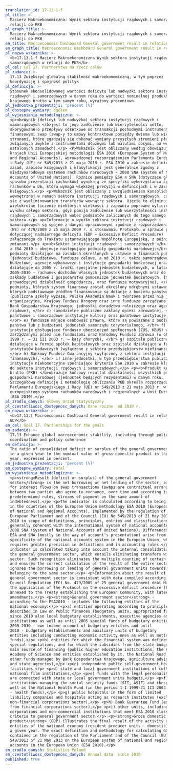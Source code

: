 ```yaml
---
translation_id: 17-13-1-f
pl_title: >-
  Macierz Makroekonomiczna: Wynik sektora instytucji rządowych i samorządowych w
  relacji do PKB
pl_graph_title: >-
  Macierz Makroekonomiczna: Wynik sektora instytucji rządowych i samorządowych w
  relacji do PKB
en_title: Macroeconomic Dashboard General government result in relation to GDP
en_graph_title: Macroeconomic Dashboard General government result in relation to GDP
pl_nazwa_wskaznika: >-
  <b>17.13.1.f Macierz Makroekonomiczna Wynik sektora instytucji rządowych i
  samorządowych w relacji do PKB</b>
pl_cel: Cel 17. Partnerstwa na rzecz celów
pl_zadanie: >-
  17.13 Zwiększyć globalną stabilność makroekonomiczną, w tym poprzez
  koordynację i spójność polityk
pl_definicja: >-
  Stosunek skonsolidowanej wartości deficytu lub nadwyżki sektora instytucji
  rządowych i samorządowych w danym roku do wartości nominalnej produktu
  krajowego brutto w tym samym roku, wyrażony procentowo.
pl_jednostka_prezentacji: 'procent [%]'
pl_dostepne_wymiary: ogółem
pl_wyjasnienia_metodologiczne: >-
  <p><b>Wynik (deficyt lub nadwyżka) sektora instytucji rządowych i
  samorządowych </b>jest to jego zadłużenie lub wierzytelności netto,
  skorygowane o przepływy odsetkowe od transakcji pochodnymi instrumentami
  finansowymi swap (swap-y to umowy kontraktowe pomiędzy dwiema lub więcej
  stronami, które zgadzają się dokonać wymiany przyszłych strumieni płatności,
  związanych zwykle z instrumentami dłużnymi lub walutami obcymi, na wcześniej
  ustalonych zasadach).</p> <P>Wskaźnik jest obliczany według obowiązującej w
  krajach Unii Europejskiej metodologii ESA 2010 (European System of National
  and Regional Accounts), wprowadzonej rozporządzeniem Parlamentu Europejskiego
  i Rady (UE) nr 549/2013 z 21 maja 2013 r. ESA 2010 w zakresie definicji,
  zasad, zapisów księgowych i klasyfikacji jest generalnie zgodny z
  międzynarodowym systemem rachunków narodowych – 2008 SNA (System of National
  Accounts of United Nations). Różnice pomiędzy ESA a SNA (dotyczące głównie
  sposobu prezentacji rachunków) wynikają ze specyfiki wykorzystania systemu
  rachunków w UE, która wymaga większej precyzji w definicjach i w zasadach
  księgowych.</p> <p>Wskaźnik jest obliczany z uwzględnieniem konsolidacji
  wewnętrznej w ramach sektora instytucji rządowych i samorządowych, co wiąże
  się z wyeliminowaniem transferów wewnątrz sektora. Ujęcie to eliminuje
  wielokrotne liczenie niektórych wielkości i zapewnia poprawne wyliczenie
  wyniku całego sektora, gdyż pomija zadłużenie lub wierzytelności instytucji
  rządowych i samorządowych wobec podmiotów zaliczanych do tego samego
  sektora.</p> <p>Informacje o wyniku sektora instytucji rządowych i
  samorządowych są spójne z danymi opracowanymi zgodnie z rozporządzeniem Rady
  (WE) nr 479/2009 z 25 maja 2009 r. o stosowaniu Protokołu w sprawie procedury
  dotyczącej nadmiernego deficytu (EDP – Excessive Deficit Procedure)
  załączonego do Traktatu ustanawiającego Wspólnotę Europejską, z późniejszymi
  zmianami.</p> <p><b>Sektor instytucji rządowych i samorządowych </b>– zgodnie
  z ESA 2010 – obejmuje następujące podmioty gospodarki narodowej:</br> a)
  podmioty działające na zasadach określonych w ustawie o finansach publicznych
  (jednostki budżetowe, fundusze celowe, a od 2010 r. także samorządowe zakłady
  budżetowe, agencje wykonawcze i instytucje gospodarki budżetowej oraz
  działające do 2005 r. środki specjalne jednostek budżetowych, w latach
  2005–2010 – rachunek dochodów własnych jednostek budżetowych oraz do 2010 r. –
  zakłady budżetowe i gospodarstwa pomocnicze jednostek budżetowych, łącznie z
  prowadzącymi działalność gospodarczą, oraz fundusze motywacyjne), </br> b)
  podmioty, których system finansowy został określony odrębnymi ustawami, a
  których podstawowym źródłem finansowania są dotacje z budżetu państwa
  (publiczne szkoły wyższe, Polska Akademia Nauk i tworzone przez nią jednostki
  organizacyjne, Krajowy Fundusz Drogowy oraz inne fundusze zarządzane przez
  Bank Gospodarstwa Krajowego, jednostki doradztwa rolniczego oraz agencje
  rządowe), </br> c) samodzielne publiczne zakłady opieki zdrowotnej, </br> d)
  państwowe i samorządowe instytucje kultury oraz państwowe instytucje filmowe,
  </br> e) fundusze mające osobowość prawną, które są powiązane z budżetem
  państwa lub z budżetami jednostek samorządu terytorialnego, </br> f)
  instytucje obsługujące fundusze ubezpieczeń społecznych (ZUS, KRUS) wraz z
  zarządzanymi przez nie funduszami oraz Narodowy Fundusz Zdrowia (w okresie 1 I
  1999 r. – 31 III 2003 r. – kasy chorych), </br> g) szpitale publiczne
  działające w formie spółek kapitałowych oraz szpitale działające w formie
  instytutów badawczych (wyłączone z sektora przedsiębiorstw niefinansowych),
  </br> h) Bankowy Fundusz Gwarancyjny (wyłączony z sektora instytucji
  finansowych), </br> i) inne jednostki, w tym przedsiębiorstwa publiczne oraz
  instytucje niekomercyjne spełniające kryteria ESA 2010 w zakresie klasyfikacji
  do sektora instytucji rządowych i samorządowych.</p> <p><b>Produkt krajowy
  brutto (PKB) </b>obrazuje końcowy rezultat działalności wszystkich podmiotów
  gospodarki narodowej (jednostek będących rezydentami) w danym roku.
  Szczegółową definicję i metodologię obliczania PKB określa rozporządzenie
  Parlamentu Europejskiego i Rady (UE) nr 549/2013 z 21 maja 2013 r. w sprawie
  europejskiego systemu rachunków narodowych i regionalnych w Unii Europejskiej
  (ESA 2010).</p>
pl_zrodlo_danych: Główny Urząd Statystyczny
pl_czestotliwosc_dostępnosc_danych: Dane roczne  od 2010 r.
en_nazwa_wskaznika: >-
  <b>17.13.f Macroeconomic Dashboard General government result in relation to
  GDP</b>
en_cel: Goal 17. Partnerships for the goals
en_zadanie: >-
  17.13 Enhance global macroeconomic stability, including through policy
  coordination and policy coherence
en_definicja: >-
  The ratio of consolidated deficit or surplus of the general government sector
  in a given year to the nominal value of gross domestic product in the same
  year, expressed in percent.
en_jednostka_prezentacji: 'percent [%]'
en_dostepne_wymiary: total
en_wyjasnienia_metodologiczne: >-
  <p><strong>Result (deficit or surplus) of the general government
  sector</strong> is the net borrowing or net lending of the sector, adjusted
  for interest flows on swap transactions (swaps are contractual arrangements
  between two parties who agree to exchange, over time and according to
  predetermined rules, streams of payment on the same amount of
  indebtedness).</p> <p>The indicator is calculated according to being in force
  in the countries of the European Union methodology ESA 2010 (European System
  of National and Regional Accounts), implemented by the regulation of the
  European Parliament and of the Council (EU) No 549/2013 of 21 May 2013. ESA
  2010 in scope of definitions, principles, entries and classifications is
  generally coherent with the international system of national accounts -
  2008 SNA (System of National Accounts of United Nations). Differences between
  ESA and SNA (mostly in the way of account's presentation) arise from the
  specificity of the national accounts system in the European Union, which
  requires greater precision in definitions and in accounting rules.</p> <p>The
  indicator is calculated taking into account the internal consolidation within
  the general government sector, which entails eliminating transfers within the
  sector. Such recognition eliminates the multiple counting of certain amounts
  and ensures the correct calculation of the result of the entire sector, as it
  ignores the borrowing or lending of general government units towards entities
  belonging to the same sector.</p> <p>Information about the result of the
  general government sector is consistent with data compiled according to
  Council Regulation (EC) No. 479/2009 of 25 general government debt May 2009 on
  the application of the Protocol on the excessive deficit procedure (EDP)
  annexed to the Treaty establishing the European Community, with later
  amendments.</p> <p><strong>General government sector</strong> -
  according to the ESA2010 - includes the following entities of the
  national economy:</p> <p>a) entities operating according to principles
  described in Law on Public finances (budgetary units, appropriated funds and
  since 2010 also local budgetary establishments, executive agencies and budget
  institutions as well as until 2005 special funds of budgetary entities, in
  2005-2010 - own income account of budgetary entities and until
  2010 - budgetary establishments and auxiliary units of budgetary
  entities including conducting economic activity ones as well as motivation
  funds),</p> <p>b) entities for which the financial system was defined in
  special regulations, and for which the subsidies from the state budget are the
  main source of financing (public higher education institutions, the Polish
  Academy of Science and entities established by it, the National Road Fund and
  other funds managed by Bank Gospodarstwa Krajowego, agriculture advisory units
  and state agencies),</p> <p>c) independent public self-government health care
  facilities,</p> <p>d) state and local government institutions of culture and
  national film institutions,</p> <p>e) funds with the legal personality which
  are connected with state or local government units budgets,</p> <p>f)
  institutions managing the social security funds (SII, ASIF) and these funds as
  well as the National Health Fund (in the period 1 I 1999-31 III 2003
  - health funds),</p> <p>g) public hospitals in the form of limited
  liability companies and hospitals acting as research institutes (excluded from
  non-financial corporations sector),</p> <p>h) Bank Guarantee Fund (excluded
  from financial corporations sector),</p> <p>i) other units, including public
  corporations and non-commercial institutions that meet ESA 2010 classification
  criteria to general government sector.</p> <p><strong>Gross domestic
  product</strong> (GDP) illustrates the final result of the activity of all
  entities of the national economy (resident producer units - domestic) in
  a given year. The exact definition and methodology for calculating GDP is
  contained in the regulation of the Parliament and of the Council (EU) No
  549/2013 of 21 May 2013 on the European system of national and regional
  accounts in the European Union (ESA 2010).</p>
en_zrodlo_danych: Statistics Poland
en_czestotliwosc_dostępnosc_danych: Annual data  since 2010
published: true
---
```

